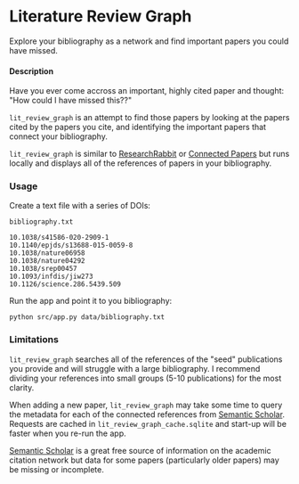 # Literature Review Graph

Explore your bibliography as a network and find important papers you could have missed.

#### Description

Have you ever come accross an important, highly cited paper and thought: "How could I have missed this??"

`lit_review_graph` is an attempt to find those papers by looking at the papers cited by the papers you cite, and identifying the important papers that connect your bibliography.

`lit_review_graph` is similar to [ResearchRabbit](https://researchrabbitapp.com/home) or [Connected Papers](https://www.connectedpapers.com/) but runs locally and displays all of the references of papers in your bibliography.

### Usage

Create a text file with a series of DOIs:

`bibliography.txt`
```
10.1038/s41586-020-2909-1
10.1140/epjds/s13688-015-0059-8
10.1038/nature06958
10.1038/nature04292
10.1038/srep00457
10.1093/infdis/jiw273
10.1126/science.286.5439.509
```

Run the app and point it to you bibliography:

```
python src/app.py data/bibliography.txt
```

### Limitations

`lit_review_graph` searches all of the references of the "seed" publications you provide and will struggle with a large bibliography. I recommend dividing your references into small groups (5-10 publications) for the most clarity.

When adding a new paper, `lit_review_graph` may take some time to query the metadata for each of the connected references from [Semantic Scholar](https://www.semanticscholar.org/). Requests are cached in `lit_review_graph_cache.sqlite` and start-up will be faster when you re-run the app.

[Semantic Scholar](https://www.semanticscholar.org/) is a great free source of information on the academic citation network but data for some papers (particularly older papers) may be missing or incomplete. 